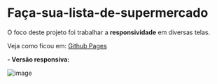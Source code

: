 # Faça-sua-lista-de-supermercado
O foco deste projeto foi trabalhar a <b>responsividade</b> em diversas telas.

Veja como ficou em: <a href="https://luhrodrigues45.github.io/Faca-sua-lista-de-supermercado/" target="_blank">Github Pages</a>

<b>- Versão responsiva:</b>

![image](https://user-images.githubusercontent.com/83560193/188445175-d9c130ad-86e9-4fb7-ac39-af99da680bf3.png)
